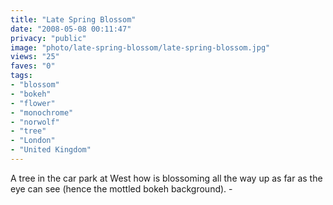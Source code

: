 ```yaml
---
title: "Late Spring Blossom"
date: "2008-05-08 00:11:47"
privacy: "public"
image: "photo/late-spring-blossom/late-spring-blossom.jpg"
views: "25"
faves: "0"
tags:
- "blossom"
- "bokeh"
- "flower"
- "monochrome"
- "norwolf"
- "tree"
- "London"
- "United Kingdom"
---
```

A tree in the car park at West how is blossoming all the way up as far as the eye can see (hence the mottled bokeh background). - <a href="/photos/2008/05/08/late-spring-blossom"></a>
